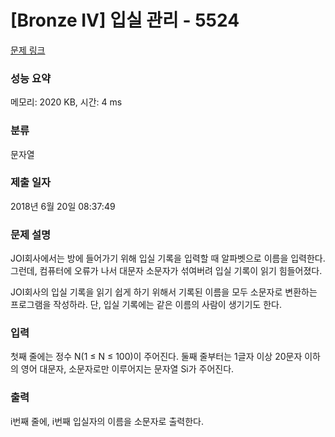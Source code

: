 # [Bronze IV] 입실 관리 - 5524 

[문제 링크](https://www.acmicpc.net/problem/5524) 

### 성능 요약

메모리: 2020 KB, 시간: 4 ms

### 분류

문자열

### 제출 일자

2018년 6월 20일 08:37:49

### 문제 설명

<p>JOI회사에서는 방에 들어가기 위해 입실 기록을 입력할 때 알파벳으로 이름을 입력한다. 그런데, 컴퓨터에 오류가 나서 대문자 소문자가 섞여버려 입실 기록이 읽기 힘들어졌다.</p>

<p>JOI회사의 입실 기록을 읽기 쉽게 하기 위해서 기록된 이름을 모두 소문자로 변환하는 프로그램을 작성하라. 단, 입실 기록에는 같은 이름의 사람이 생기기도 한다.</p>

### 입력 

 <p>첫째 줄에는 정수 N(1 ≤ N ≤ 100)이 주어진다. 둘째 줄부터는 1글자 이상 20문자 이하의 영어 대문자, 소문자로만 이루어지는 문자열 Si가 주어진다.</p>

### 출력 

 <p>i번째 줄에, i번째 입실자의 이름을 소문자로 출력한다.</p>

